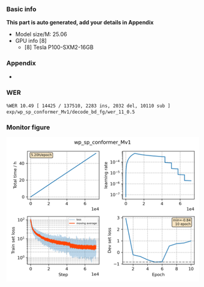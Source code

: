 ### Basic info

**This part is auto generated, add your details in Appendix**

* Model size/M: 25.06
* GPU info \[8\]
  * \[8\] Tesla P100-SXM2-16GB

### Appendix

* 

### WER
```
%WER 10.49 [ 14425 / 137510, 2283 ins, 2032 del, 10110 sub ] exp/wp_sp_conformer_Mv1/decode_bd_fg/wer_11_0.5
```

### Monitor figure
![monitor](./monitor.png)
